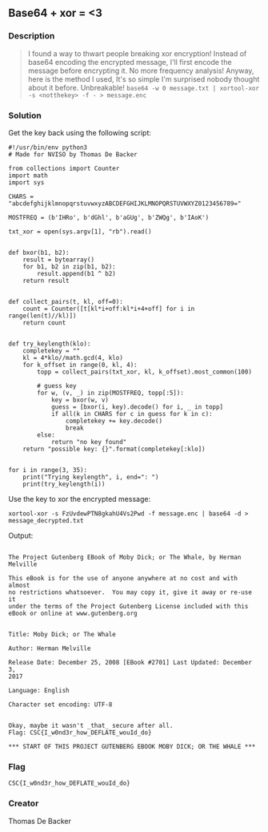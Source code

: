 ## Base64 + xor = <3

### Description

> I found a way to thwart people breaking xor encryption! Instead of base64 encoding the encrypted message, I'll first encode the message before encrypting it. No more frequency analysis!
> Anyway, here is the method I used, It's so simple I'm surprised nobody thought about it before. Unbreakable!
> `base64 -w 0 message.txt | xortool-xor -s <notthekey> -f - > message.enc`

### Solution

Get the key back using the following script:

```
#!/usr/bin/env python3
# Made for NVISO by Thomas De Backer

from collections import Counter
import math
import sys

CHARS = "abcdefghijklmnopqrstuvwxyzABCDEFGHIJKLMNOPQRSTUVWXYZ0123456789="

MOSTFREQ = (b'IHRo', b'dGhl', b'aGUg', b'ZWQg', b'IAoK')

txt_xor = open(sys.argv[1], "rb").read()


def bxor(b1, b2):
    result = bytearray()
    for b1, b2 in zip(b1, b2):
        result.append(b1 ^ b2)
    return result


def collect_pairs(t, kl, off=0):
    count = Counter([t[kl*i+off:kl*i+4+off] for i in range(len(t)//kl)])
    return count


def try_keylength(klo):
    completekey = ""
    kl = 4*klo//math.gcd(4, klo)
    for k_offset in range(0, kl, 4):
        topp = collect_pairs(txt_xor, kl, k_offset).most_common(100)

        # guess key
        for w, (v, _) in zip(MOSTFREQ, topp[:5]):
            key = bxor(w, v)
            guess = [bxor(i, key).decode() for i, _ in topp]
            if all(k in CHARS for c in guess for k in c):
                completekey += key.decode()
                break
        else:
            return "no key found"
    return "possible key: {}".format(completekey[:klo])


for i in range(3, 35):
    print("Trying keylength", i, end=": ")
    print(try_keylength(i))

```

Use the key to xor the encrypted message:

```
xortool-xor -s FzUvdewPTN8gkahU4Vs2Pwd -f message.enc | base64 -d > message_decrypted.txt
```

Output:

```

The Project Gutenberg EBook of Moby Dick; or The Whale, by Herman
Melville

This eBook is for the use of anyone anywhere at no cost and with almost
no restrictions whatsoever.  You may copy it, give it away or re-use it
under the terms of the Project Gutenberg License included with this
eBook or online at www.gutenberg.org


Title: Moby Dick; or The Whale

Author: Herman Melville

Release Date: December 25, 2008 [EBook #2701] Last Updated: December 3,
2017

Language: English

Character set encoding: UTF-8


Okay, maybe it wasn't _that_ secure after all.
Flag: CSC{I_w0nd3r_how_DEFLATE_wouId_do}

*** START OF THIS PROJECT GUTENBERG EBOOK MOBY DICK; OR THE WHALE ***

```


### Flag
`CSC{I_w0nd3r_how_DEFLATE_wouId_do}`


### Creator
Thomas De Backer

